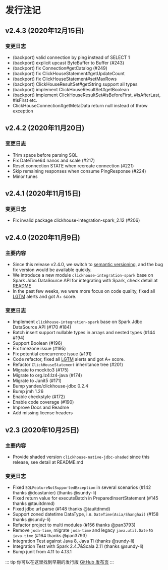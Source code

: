 发行注记
===

v2.4.3 (2020年12月15日)
---
### 变更日志
- (backport) valid connection by ping instead of SELECT 1
- (backport) explicit upcast ByteBuffer to Buffer (#243)
- (backport) fix Connection#getCatalog (#249)
- (backport) fix ClickHouseStatement#getUpdateCount
- (backport) fix ClickHouseStatement#setMaxRows
- (backport) ClickHouseResultSet#getString support all types
- (backport) implement ClickHouseResultSet#getBoolean
- (backport) implement ClickHouseResultSet#isBeforeFirst, #isAfterLast, #isFirst etc.
- ClickHouseConnection#getMetaData return null instead of throw exception


v2.4.2 (2020年11月20日)
---
### 变更日志
- Trim space before parsing SQL
- Fix DateTime64 nanos and scale (#217)
- Reset connection STATE when recreate connection (#221)
- Skip remaining responses when consume PingResponse (#224)
- Minor tunes


v2.4.1 (2020年11月15日)
---
### 变更日志
- Fix invalid package clickhouse-integration-spark_2.12 (#206)


v2.4.0 (2020年11月9日)
---
### 主要内容
- Since this release v2.4.0, we switch to [semantic versioning](https://semver.org/), and the bug fix version would be available quickly.
- We introduce a new module `clickhouse-integration-spark` base on Spark Jdbc DataSource API for integrating with Spark, check detail at [README](https://github.com/housepower/ClickHouse-Native-JDBC#integration-with-spark)
- In the past few weeks, we were more focus on code quality, fixed all [LGTM](https://lgtm.com/projects/g/housepower/ClickHouse-Native-JDBC/alerts/) alerts and got A+ score.

### 变更日志
- Implement `clickhouse-integration-spark` base on Spark Jdbc DataSource API (#170 #184)
- Batch insert support nullable types in arrays and nested types (#144 #194)
- Support Boolean (#196)
- Fix timezone issue (#195)
- Fix potential concurrence issue (#191)
- Code refactor, fixed all [LGTM](https://lgtm.com/projects/g/housepower/ClickHouse-Native-JDBC/alerts/) alerts and got A+ score.
- Refactor `ClickHouseStatement` inheritance tree (#201)
- Migrate to mockito3 (#175)
- Migrate to org.lz4:lz4-java (#174)
- Migrate to Junit5 (#171)
- Bump yandex/clickhouse-jdbc 0.2.4
- Bump jmh 1.26
- Enable checkstyle (#172)
- Enable code coverage (#190)
- Improve Docs and Readme
- Add missing license headers


v2.3 (2020年10月25日)
---
### 主要内容
- Provide shaded version `clickhouse-native-jdbc-shaded` since this release, see detail at README.md

### 变更日志
- Fixed `SQLFeatureNotSupportedException` in several scenarios (#142 thanks @dcastanier) (thanks @sundy-li)
- Fixed return value for executeBatch in PreparedInsertStatement (#145 thanks @tauitdnmd)
- Fixed jdbc url parse (#148 thanks @tauitdnmd)
- Support zoned datetime DataType, i.e. `DateTime(Asia/Shanghai)` (#158 thanks @sundy-li)
- Refactor project to multi modules (#156 thanks @pan3793)
- Remove `joda-time`, migrate `joda-time` and legacy `java.util.Date` to `java.time` (#164 thanks @pan3793)
- Integration Test against Java 8, Java 11 (thanks @sundy-li)
- Integration Test with Spark 2.4.7&Scala 2.11 (thanks @sundy-li)
- Bump junit from 4.11 to 4.13.1


::: tip
你可以在这里找到早期的发行版 [GitHub 发布页](https://github.com/housepower/ClickHouse-Native-JDBC/releases)
:::